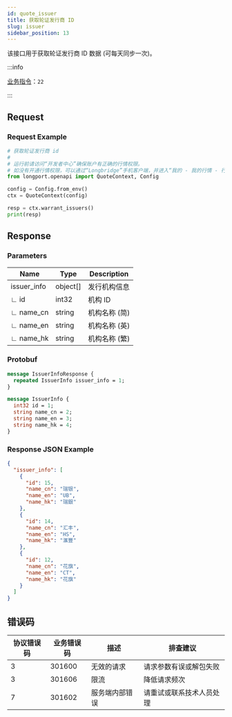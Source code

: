 ```yaml
---
id: quote_issuer
title: 获取轮证发行商 ID
slug: issuer
sidebar_position: 13
---
```


该接口用于获取轮证发行商 ID 数据 (可每天同步一次)。

<SDKLinks module="quote" klass="QuoteContext" method="warrant_issuers" />

:::info

[业务指令](../../socket/biz-command)：`22`

:::

## Request

### Request Example

```python
# 获取轮证发行商 id
#
# 运行前请访问“开发者中心”确保账户有正确的行情权限。
# 如没有开通行情权限，可以通过“Longbridge”手机客户端，并进入“我的 - 我的行情 - 行情商城”购买开通行情权限。
from longport.openapi import QuoteContext, Config

config = Config.from_env()
ctx = QuoteContext(config)

resp = ctx.warrant_issuers()
print(resp)
```

## Response

### Parameters

| Name        | Type     | Description   |
| ----------- | -------- | ------------- |
| issuer_info | object[] | 发行机构信息  |
| ∟ id        | int32    | 机构 ID       |
| ∟ name_cn   | string   | 机构名称 (简) |
| ∟ name_en   | string   | 机构名称 (英) |
| ∟ name_hk   | string   | 机构名称 (繁) |

### Protobuf

```protobuf
message IssuerInfoResponse {
  repeated IssuerInfo issuer_info = 1;
}

message IssuerInfo {
  int32 id = 1;
  string name_cn = 2;
  string name_en = 3;
  string name_hk = 4;
}
```

### Response JSON Example

```json
{
  "issuer_info": [
    {
      "id": 15,
      "name_cn": "瑞银",
      "name_en": "UB",
      "name_hk": "瑞銀"
    },
    {
      "id": 14,
      "name_cn": "汇丰",
      "name_en": "HS",
      "name_hk": "滙豐"
    },
    {
      "id": 12,
      "name_cn": "花旗",
      "name_en": "CT",
      "name_hk": "花旗"
    }
  ]
}
```

## 错误码

| 协议错误码 | 业务错误码 | 描述           | 排查建议                 |
| ---------- | ---------- | -------------- | ------------------------ |
| 3          | 301600     | 无效的请求     | 请求参数有误或解包失败   |
| 3          | 301606     | 限流           | 降低请求频次             |
| 7          | 301602     | 服务端内部错误 | 请重试或联系技术人员处理 |
